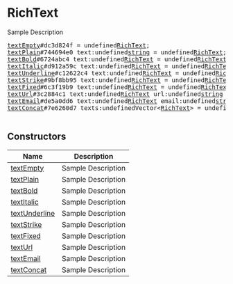 # RichText

Sample Description

<pre>
<a href="../constructor/textEmpty">textEmpty</a>#dc3d824f = undefined<a href="../type/RichText.md">RichText</a>;
<a href="../constructor/textPlain">textPlain</a>#744694e0 text:undefined<a href="../type/string.md">string</a> = undefined<a href="../type/RichText.md">RichText</a>;
<a href="../constructor/textBold">textBold</a>#6724abc4 text:undefined<a href="../type/RichText.md">RichText</a> = undefined<a href="../type/RichText.md">RichText</a>;
<a href="../constructor/textItalic">textItalic</a>#d912a59c text:undefined<a href="../type/RichText.md">RichText</a> = undefined<a href="../type/RichText.md">RichText</a>;
<a href="../constructor/textUnderline">textUnderline</a>#c12622c4 text:undefined<a href="../type/RichText.md">RichText</a> = undefined<a href="../type/RichText.md">RichText</a>;
<a href="../constructor/textStrike">textStrike</a>#9bf8bb95 text:undefined<a href="../type/RichText.md">RichText</a> = undefined<a href="../type/RichText.md">RichText</a>;
<a href="../constructor/textFixed">textFixed</a>#6c3f19b9 text:undefined<a href="../type/RichText.md">RichText</a> = undefined<a href="../type/RichText.md">RichText</a>;
<a href="../constructor/textUrl">textUrl</a>#3c2884c1 text:undefined<a href="../type/RichText.md">RichText</a> url:undefined<a href="../type/string.md">string</a> webpage_id:undefined<a href="../type/long.md">long</a> = undefined<a href="../type/RichText.md">RichText</a>;
<a href="../constructor/textEmail">textEmail</a>#de5a0dd6 text:undefined<a href="../type/RichText.md">RichText</a> email:undefined<a href="../type/string.md">string</a> = undefined<a href="../type/RichText.md">RichText</a>;
<a href="../constructor/textConcat">textConcat</a>#7e6260d7 texts:undefinedVector&lt;<a href="../type/RichText.md">RichText</a>&gt; = undefined<a href="../type/RichText.md">RichText</a>;

</pre>

## Constructors

| Name | Description |
|------|-------------|
| [textEmpty](../constructor/textEmpty.md) | Sample Description |
| [textPlain](../constructor/textPlain.md) | Sample Description |
| [textBold](../constructor/textBold.md) | Sample Description |
| [textItalic](../constructor/textItalic.md) | Sample Description |
| [textUnderline](../constructor/textUnderline.md) | Sample Description |
| [textStrike](../constructor/textStrike.md) | Sample Description |
| [textFixed](../constructor/textFixed.md) | Sample Description |
| [textUrl](../constructor/textUrl.md) | Sample Description |
| [textEmail](../constructor/textEmail.md) | Sample Description |
| [textConcat](../constructor/textConcat.md) | Sample Description |

